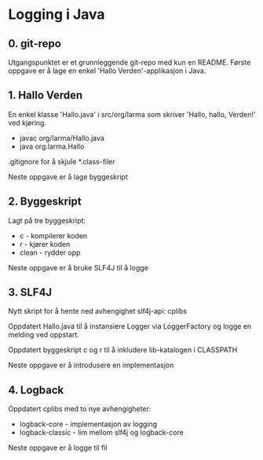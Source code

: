 # Logging i Java #

## 0. git-repo ##

Utgangspunktet er et grunnleggende git-repo med kun en README. Første oppgave er å lage en enkel 'Hallo Verden'-applikasjon i Java.

## 1. Hallo Verden ##

En enkel klasse 'Hallo.java' i src/org/larma som skriver 'Hallo, hallo, Verden!' ved kjøring. 

* javac org/larma/Hallo.java 
* java org.larma.Hallo

.gitignore for å skjule *.class-filer

Neste oppgave er å lage byggeskript

## 2. Byggeskript ##

Lagt på tre byggeskript:

* c - kompilerer koden
* r - kjører koden
* clean - rydder opp

Neste oppgave er å bruke SLF4J til å logge

## 3. SLF4J ##

Nytt skript for å hente ned avhengighet slf4j-api: cplibs

Oppdatert Hallo.java til å instansiere Logger via LoggerFactory og logge en melding ved oppstart.

Oppdatert byggeskript c og r til å inkludere lib-katalogen i CLASSPATH

Neste oppgave er å introdusere en implementasjon 

## 4. Logback ##

Oppdatert cplibs med to nye avhengigheter:

* logback-core - implementasjon av logging
* logback-classic - lim mellom slf4j og logback-core

Neste oppgave er å logge til fil